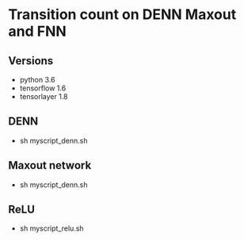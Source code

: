 # Transition count on DENN Maxout and FNN

## Versions
* python 3.6
* tensorflow 1.6
* tensorlayer 1.8

## DENN
* sh myscript_denn.sh

## Maxout network
* sh myscript_denn.sh

## ReLU
* sh myscript_relu.sh

